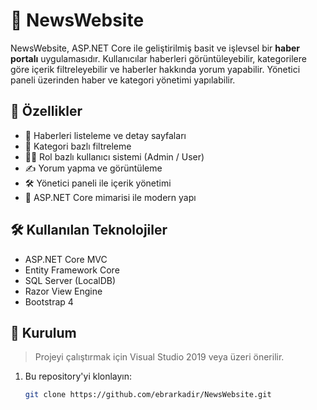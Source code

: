 # 📰 NewsWebsite

NewsWebsite, ASP.NET Core ile geliştirilmiş basit ve işlevsel bir **haber portalı** uygulamasıdır. Kullanıcılar haberleri görüntüleyebilir, kategorilere göre içerik filtreleyebilir ve haberler hakkında yorum yapabilir. Yönetici paneli üzerinden haber ve kategori yönetimi yapılabilir.

## 🚀 Özellikler

- 📰 Haberleri listeleme ve detay sayfaları
- 🔖 Kategori bazlı filtreleme
- 🧑‍💼 Rol bazlı kullanıcı sistemi (Admin / User)
- ✍️ Yorum yapma ve görüntüleme
- 🛠️ Yönetici paneli ile içerik yönetimi
- 🎯 ASP.NET Core mimarisi ile modern yapı

## 🛠️ Kullanılan Teknolojiler

- ASP.NET Core MVC
- Entity Framework Core
- SQL Server (LocalDB)
- Razor View Engine
- Bootstrap 4

## 🧰 Kurulum

> Projeyi çalıştırmak için Visual Studio 2019 veya üzeri önerilir.

1. Bu repository'yi klonlayın:
   ```bash
   git clone https://github.com/ebrarkadir/NewsWebsite.git
